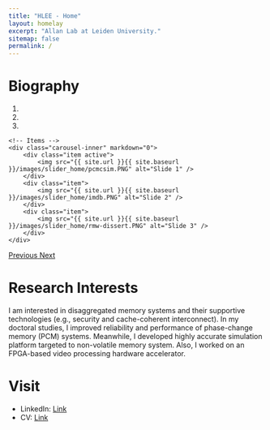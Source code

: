 ```yaml
---
title: "HLEE - Home"
layout: homelay
excerpt: "Allan Lab at Leiden University."
sitemap: false
permalink: /
---
```


# Biography

<!-- I will be working as an Assistant Professor of the Department of Electrical and Computer Engineering (ECE) at Ajou University in March 2024. I was a postdoctoral researcher at [Secure and Advanced Computer Architecture Research Group (SACA)](https://sacagroup.github.io), North Carolina State University (NCSU), and was mentored by Professor Amro Awad. I worked as a Technical Research Personnel at the [Inter-university Semiconductor Research Center (ISRC)](https://isrc.snu.ac.kr) at Seoul National University (SNU) for military service from March 2020 to February 2023. I received my Ph.D. degree from ECE at SNU in August 2021, under the guidance of Professor [Hyuk-Jae Lee](https://capp.snu.ac.kr), and I also received my B.S. from SNU in August 2016. -->


<div markdown="0" id="carousel" class="carousel slide" data-ride="carousel" data-interval="4000" data-pause="hover" >
    <!-- Menu -->
    <ol class="carousel-indicators">
        <li data-target="#carousel" data-slide-to="0" class="active"></li>
        <li data-target="#carousel" data-slide-to="1"></li>
        <li data-target="#carousel" data-slide-to="2"></li>
    </ol>

    <!-- Items -->
    <div class="carousel-inner" markdown="0">
        <div class="item active">
            <img src="{{ site.url }}{{ site.baseurl }}/images/slider_home/pcmcsim.PNG" alt="Slide 1" />
        </div>
        <div class="item">
            <img src="{{ site.url }}{{ site.baseurl }}/images/slider_home/imdb.PNG" alt="Slide 2" />
        </div>
        <div class="item">
            <img src="{{ site.url }}{{ site.baseurl }}/images/slider_home/rmw-dissert.PNG" alt="Slide 3" />
        </div>
    </div>
  <a class="left carousel-control" href="#carousel" role="button" data-slide="prev">
    <span class="glyphicon glyphicon-chevron-left" aria-hidden="true"></span>
    <span class="sr-only">Previous</span>
  </a>
  <a class="right carousel-control" href="#carousel" role="button" data-slide="next">
    <span class="glyphicon glyphicon-chevron-right" aria-hidden="true"></span>
    <span class="sr-only">Next</span>
  </a>
</div>


# Research Interests
I am interested in disaggregated memory systems and their supportive technologies (e.g., security and cache-coherent interconnect). In my doctoral studies, I improved reliability and performance of phase-change memory (PCM) systems. Meanwhile, I developed highly accurate simulation platform targeted to non-volatile memory system. Also, I worked on an FPGA-based video processing hardware accelerator.

# Visit
- LinkedIn: [Link](https://kr.linkedin.com/in/hyokeunlee/en)
- CV: [Link](https://github.com/harrylee365/harrylee365.github.io/blob/master/uploads/My_CV_hklee.pdf)

<!--
<figure class="fourth">
  <img src="{{ site.url }}{{ site.baseurl }}/images/logopic/Logo_Leiden.jpg" style="width: 210px">
  <img src="{{ site.url }}{{ site.baseurl }}/images/logopic/Logo_Nanofront.jpg" style="width: 110px">
  <img src="{{ site.url }}{{ site.baseurl }}/images/logopic/Logo_NWO.jpg" style="width: 120px">
  <img src="{{ site.url }}{{ site.baseurl }}/images/logopic/Logo_ERC.jpg" style="width: 110px">
</figure>
-->
